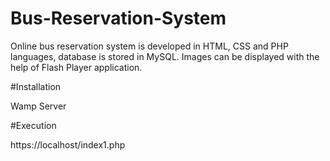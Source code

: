 # Bus-Reservation-System

Online bus reservation system is developed in HTML, CSS and PHP languages, database is stored in MySQL. 
Images can be displayed with the help of Flash Player application.

#Installation 

Wamp Server

#Execution 

https://localhost/index1.php
